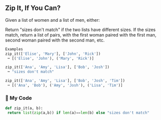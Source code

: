 ## Zip It, If You Can?

Given a list of women and a list of men, either:

Return "sizes don't match" if the two lists have different sizes.
If the sizes match, return a list of pairs, with the first woman paired with the first man, second woman paired with the second man, etc.
```python
Examples
zip_it(['Elise', 'Mary'], ['John', 'Rick']) 
 ➞ [('Elise', 'John'), ('Mary', 'Rick')]

zip_it(['Ana', 'Amy', 'Lisa'], ['Bob', 'Josh']) 
 ➞ "sizes don't match"

zip_it(['Ana', 'Amy', 'Lisa'], ['Bob', 'Josh', 'Tim'])
 ➞ [('Ana', 'Bob'), ('Amy', 'Josh'), ('Lisa', 'Tim')]
 ```
 ### :snake: My Code
 ```python
 def zip_it(a, b):
  return list(zip(a,b)) if len(a)==len(b) else "sizes don't match"
 ```
